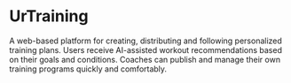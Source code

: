# UrTraining
A web-based platform for creating, distributing and following personalized training plans. Users receive AI-assisted workout recommendations based on their goals and conditions. Coaches can publish and manage their own training programs quickly and comfortably.

